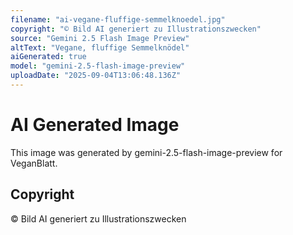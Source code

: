 ```yaml
---
filename: "ai-vegane-fluffige-semmelknoedel.jpg"
copyright: "© Bild AI generiert zu Illustrationszwecken"
source: "Gemini 2.5 Flash Image Preview"
altText: "Vegane, fluffige Semmelknödel"
aiGenerated: true
model: "gemini-2.5-flash-image-preview"
uploadDate: "2025-09-04T13:06:48.136Z"
---
```


# AI Generated Image

This image was generated by gemini-2.5-flash-image-preview for VeganBlatt.

## Copyright
© Bild AI generiert zu Illustrationszwecken
